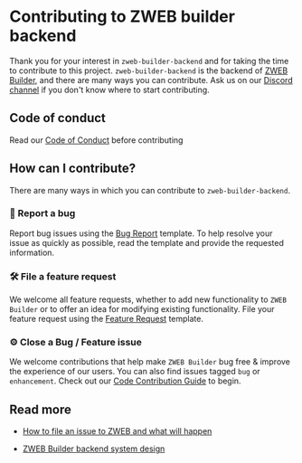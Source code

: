 # Contributing to ZWEB builder backend

Thank you for your interest in `zweb-builder-backend` and for taking the time to contribute to this project. `zweb-builder-backend` is the backend of [ZWEB Builder](https://github.com/zilliangroup/zweb-builder), and there are many ways you can contribute. Ask us on our [Discord channel](https://discord.com/invite/zilliangroup) if you don't know where to start contributing.

## Code of conduct

Read our [Code of Conduct](CODE_OF_CONDUCT.md) before contributing

## How can I contribute?

There are many ways in which you can contribute to `zweb-builder-backend`.

### 🐛 Report a bug

Report bug issues using the [Bug Report](https://github.com/zilliangroup/builder-backend/issues/new?assignees=&labels=bug&template=bug_report.md&title=%5BBUG%5D+Untitled+Bug+Issue) template.
To help resolve your issue as quickly as possible, read the template and provide the requested information.

### 🛠 File a feature request

We welcome all feature requests, whether to add new functionality to `ZWEB Builder` or to offer an idea for modifying existing functionality. File your feature request using the [Feature Request](https://github.com/zilliangroup/builder-backend/issues/new?assignees=&labels=enhancement&template=feature_request.md&title=%5BFR%5D+Untitled+Feature+Request+Issue) template.

### ⚙️ Close a Bug / Feature issue

We welcome contributions that help make `ZWEB Builder`  bug free & improve the experience of our users. You can also find issues tagged `bug` or `enhancement`. Check out our [Code Contribution Guide](docs/Code_Contributions_Guidelines.md) to begin.

## Read more

- [How to file an issue to ZWEB and what will happen](ISSUES.md)

- [ZWEB Builder backend system design](docs/ZWEB_Builder_Backend_System_Design.md)
